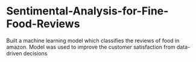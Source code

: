 # Sentimental-Analysis-for-Fine-Food-Reviews
Built a machine learning model which classifies the reviews of food in amazon.  Model was used to improve the customer satisfaction from data-driven decisions
